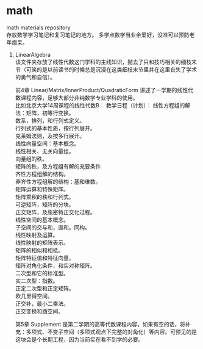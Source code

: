 # math
math materials repository  
存放数学学习笔记和复习笔记的地方。
多学点数学当业余爱好，没准可以预防老年痴呆。

1. LinearAlgebra  
    该文件夹存放了线性代数这门学科的主线知识，抛去了只和技巧相关的细枝末节（可笑的是以前读书的时候总是沉浸在这类细枝末节里并在这里丧失了学术的勇气和自信）。  
     
    前4章 Linear/Matrix/InnerProduct/QuadraticForm 讲述了一学期的线性代数课程内容，足够大部分非纯数学专业学科的使用。   
    比如北京大学14周课程的线性代数B：
    教学日程（计划）：
        线性方程组的解法：矩阵，初等行变换。  
        数系，排列，和行列式定义。  
        行列式的基本性质，按行列展开。  
        克莱姆法则，及按多行展开。  
        线性向量空间：基本概念。  
        线性相关、无关向量组。   
        向量组的秩。  
        矩阵的秩，及方程组有解的充要条件  
        齐性方程组解的结构。  
        非齐性方程组解的结构：基和维数。  
        矩阵运算和特殊矩阵。  
        矩阵乘积的秩和行列式。  
        可逆矩阵，矩阵的分块。  
        正交矩阵，及施密特正交化过程。  
        线性空间的基本概念。  
        子空间的交与和，直和。同构。  
        线性映射及运算。  
        线性映射的矩阵表示。  
        矩阵的相似和相抵。  
        矩阵特征值和特征向量。  
        矩阵对角化条件，和实对称矩阵。  
        二次型和它的标准型。  
        实二次型：指数。  
        正定二次型和正定矩阵。  
        欧几里得空间。  
        正交补，最小二乘法。  
        正交变换和酉空间。  
        
    第5章 Supplement 是第二学期的高等代数课程内容，如果有空的话，将补充：多项式、不变子空间（多项式观点下完整的对角化）等内容。可预见的是这块会是个长期工程，因为当前实在看不到学的必要。  